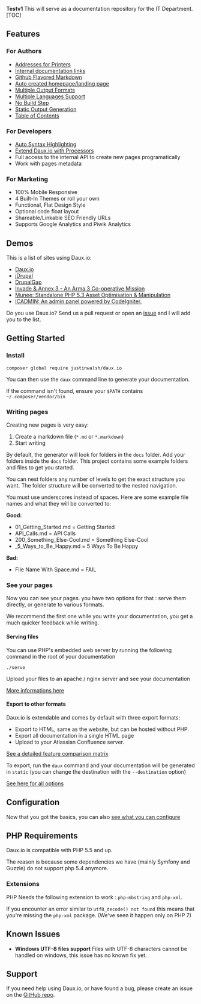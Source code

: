 <strong>Testv1 </strong> This will serve as a documentation repository for the IT Department.
[TOC]

## Features

### For Authors

* [Addresses for Printers](01_Features/Printers.md)
* [Internal documentation links](01_Features/Internal_links.md)
* [Github Flavored Markdown](01_Features/GitHub_Flavored_Markdown.md)
* [Auto created homepage/landing page](01_Features/Landing_page.md)
* [Multiple Output Formats](01_Features/Multiple_Output_Formats.md)
* [Multiple Languages Support](01_Features/Multilanguage.md)
* [No Build Step](01_Features/Live_mode.md)
* [Static Output Generation](01_Features/Static_Site_Generation.md)
* [Table of Contents](01_Features/Table_of_contents.md)

### For Developers

* [Auto Syntax Highlighting](01_Features/Auto_Syntax_Highlight.md)
* [Extend Daux.io with Processors](01_For_Developers/Creating_a_Processor.md)
* Full access to the internal API to create new pages programatically
* Work with pages metadata

### For Marketing

* 100% Mobile Responsive
* 4 Built-In Themes or roll your own
* Functional, Flat Design Style
* Optional code float layout
* Shareable/Linkable SEO Friendly URLs
* Supports Google Analytics and Piwik Analytics

## Demos

This is a list of sites using Daux.io:

* [Daux.io](http://daux.io)
* [jDrupal](http://jdrupal.easystreet3.com/8/docs/)
* [DrupalGap](http://docs.drupalgap.org/8/)
* [Invade & Annex 3 - An Arma 3 Co-operative Mission](http://ia3.ahoyworld.co.uk/)
* [Munee: Standalone PHP 5.3 Asset Optimisation & Manipulation](http://mun.ee)
* [ICADMIN: An admin panel powered by CodeIgniter.](http://istocode.com/shared/ic-admin/)

Do you use Daux.io? Send us a pull request or open an [issue](https://github.com/justinwalsh/daux.io/issues) and I will add you to the list.

## Getting Started

### Install

```
composer global require justinwalsh/daux.io
```

You can then use the `daux` command line to generate your documentation.

If the command isn't found, ensure your `$PATH` contains `~/.composer/vendor/bin`

### Writing pages

Creating new pages is very easy:
1. Create a markdown file (`*.md` or `*.markdown`)
2. Start writing

By default, the generator will look for folders in the `docs` folder.
Add your folders inside the `docs` folder. This project contains some example folders and files to get you started.

You can nest folders any number of levels to get the exact structure you want.
The folder structure will be converted to the nested navigation.

You must use underscores instead of spaces. Here are some example file names and what they will be converted to:

**Good:**

* 01_Getting_Started.md = Getting Started
* API_Calls.md = API Calls
* 200_Something_Else-Cool.md = Something Else-Cool
* _5_Ways_to_Be_Happy.md = 5 Ways To Be Happy

**Bad:**

* File Name With Space.md = FAIL

### See your pages

Now you can see your pages. you have two options for that : serve them directly, or generate to various formats.

We recommend the first one while you write your documentation, you get a much quicker feedback while writing.

#### Serving files

You can use PHP's embedded web server by running the following command in the root of your documentation

```
./serve
```

Upload your files to an apache / nginx server and see your documentation

[More informations here](01_Features/Live_mode.md)

#### Export to other formats

Daux.io is extendable and comes by default with three export formats:

- Export to HTML, same as the website, but can be hosted without PHP.
- Export all documentation in a single HTML page
- Upload to your Atlassian Confluence server.

[See a detailed feature comparison matrix](01_Features/Multiple_Output_Formats.md)

To export, run the `daux` command and your documentation will be generated in `static` (you can change the destination with the `--destination` option)

[See here for all options](01_Features/Static_Site_Generation.md)

## Configuration

Now that you got the basics, you can also [see what you can configure](05_Configuration/_index.md)

## PHP Requirements

Daux.io is compatible with PHP 5.5 and up.

The reason is because some dependencies we have (mainly Symfony and Guzzle) do not support php 5.4 anymore.

### Extensions

PHP Needs the following extension to work : `php-mbstring` and `php-xml`.

If you encounter an error similar to `utf8_decode() not found` this means that you're missing the `php-xml` package. (We've seen it happen only on PHP 7)

## Known Issues

- __Windows UTF-8 files support__ Files with UTF-8 characters cannot be handled on windows, this issue has no known fix yet.


## Support

If you need help using Daux.io, or have found a bug, please create an issue on the <a href="https://github.com/justinwalsh/daux.io/issues" target="_blank">GitHub repo</a>.
